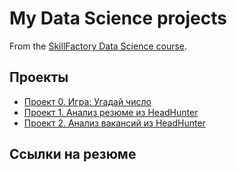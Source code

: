 # My Data Science projects

From the [SkillFactory Data Science course](https://skillfactory.ru/courses/data-science).

## Проекты

* [Проект 0. Игра: Угадай число](https://github.com/Webbigail1/Homework/tree/main/project_0)
* [Проект 1. Анализ резюме из HeadHunter](https://github.com/Webbigail1/Homework/tree/main/Learning/Блок_1/Project-1.Анализ%20резюме%20из%20HeadHunter)
* [Проект 2. Анализ вакансий из HeadHunter](https://github.com/Webbigail1/Homework/blob/main/Learning/Блок_2/Project-2.Анализ%20вакансий%20из%20HeadHunter)

## Ссылки на резюме